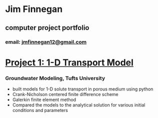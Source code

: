 # Jim Finnegan
## computer project portfolio
### email: [jmfinnegan12@gmail.com](mailto:jmfinnegan12@gmail.com?subject=GitHub%20Portfolio)

# [Project 1: 1-D Transport Model](https://github.com/jmfinnegan12/1Dtransport)
### Groundwater Modeling, Tufts University
- built models for 1-D solute transport in porous medium using python
- Crank-Nicholson centered finite difference scheme
- Galerkin finite element method 
- Compared the models to the analytical solution for various initial conditions and parameters
